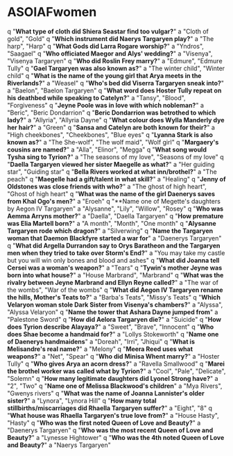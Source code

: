 # ASOIAFwomen
q "**What type of cloth did Shiera Seastar find too vulgar?**"
a "Cloth of gold", "Gold"
q "**Which instrument did Naerys Targaryen play?**"
a "The harp", "Harp"
q "**What Gods did Larra Rogare worship?**"
a "Yndros", "Saagael"
q "**Who officiated Maegor and Alys' wedding?**"
a "Visenya", "Visenya Targaryen"
q "**Who did Roslin Frey marry?**"
a "Edmure", "Edmure Tully"
q "**Gael Targaryen was also known as?**"
a "The winter child", "Winter child"
q "**What is the name of the young girl that Arya meets in the Riverlands?**"
a "Weasel"
q "**Who's bed did Viserra Targaryen sneak into?**"
a "Baelon", "Baelon Targaryen"
q "**What word does Hoster Tully repeat on his deathbed while speaking to Catelyn?**"
a "Tansy", "Blood", "Forgiveness"
q "**Jeyne Poole was in love with which nobleman?**"
a "Beric", "Beric Dondarrion"
q "**Beric Dondarrion was betrothed to which lady?**"
a "Allyria", "Allyria Dayne"
q "**What colour does Wylla Manderly dye her hair?**"
a "Green"
q "**Sansa and Catelyn are both known for their?**"
a "High cheekbones", "Cheekbones", "Blue eyes"
q "**Lyanna Stark is also known as?**"
a "The She-wolf", "The wolf maid", "Wolf girl"
q "**Margaery's cousins are named?**"
a "Alla", "Elinor", "Megga"
q "**What song would Tysha sing to Tyrion?**"
a "The seasons of my love", "Seasons of my love"
q "**Daella Targaryen viewed her sister Maegelle as what?**"
a "Her guiding star", "Guiding star"
q "**Bella Rivers worked at what inn/brothel?**"
a "The peach"
q "**Maegelle had a gift/talent in what skill?**"
a "Healing"
q "**Jenny of Oldstones was close friends with who?**"
a "The ghost of high heart", "Ghost of high heart"
q "**What was the name of the girl Daenerys saves from Khal Ogo's men?**"
a "Eroeh"
q "**Name one of Megette's daughters by Aegon IV Targaryen"
a "Alysanne", "Lily", "Willow", "Rosey"
q "**Who was Aemma Arryns mother?**"
a "Daella", "Daella Targaryen"
q "**How premature was Elia Martell born?**"
a "A month", "Month", "One month"
q "**Alysanne Targaryen rode which dragon?**"
a "Silverwing"
q "**Name the Targaryen woman that Daemon Blackfyre started a war for**"
a "Daenerys Targaryen"
q "**What did Argella Durrandon say to Orys Baratheon and the Targaryen men when they tried to take over Storm's End?**"
a "You may take my castle but you will win only bones and blood and ashes"
q "**What did Joanna tell Cersei was a woman's weapon?**"
a "Tears"
q "**Tywin's mother Jeyne was born into what house?**"
a "House Marbrand", "Marbrand"
q "**What was the rivalry between Jeyne Marbrand and Ellyn Reyne called?**"
a "The war of the wombs", "War of the wombs"
q "**What did Aegon IV Targaryen rename the hills, Mother's Teats to?**"
a "Barba's Teats", "Missy's Teats"
q "**Which Velaryon woman stole Dark Sister from Visenya's chambers?**"
a "Alyssa", "Alyssa Velaryon"
q "**Name the tower that Ashara Dayne jumped from**"
a "Palestone Sword"
q "**How did Aelora Targaryen die?**"
a "Suicide"
q "**How does Tyrion describe Alayaya?**"
a "Sweet", "Brave", "Innocent"
q "**Who does Shae become a handmaid for?**"
a "Lollys Stokeworth"
q "**Name one of Daenerys handmaidens**"
a "Doreah", "Irri", "Jhiqui"
q "**What is Melisandre's real name?**"
a "Melony"
q "**Meera Reed uses what weapons?**"
a "Net", "Spear"
q "**Who did Minisa Whent marry?**"
a "Hoster Tully"
q "**Who gives Arya an acorn dress?**"
a "Ravella Smallwood"
q "**Marei the brothel worker was called what by Tyrion?**"
a "Cool", "Pale", "Delicate", "Solemn"
q "**How many legitimate daughters did Lyonel Strong have?**"
a "2", "Two"
q "**Name one of Melissa Blackwood's children**"
a "Mya Rivers", "Gwenys rivers"
q "**What was the name of Joanna Lannister's older sister?**"
a "Lynora", "Lynora Hill"
q "**How many total stillbirths/miscarriages did Rhaella Targaryen suffer?**"
a "Eight", "8"
q "**What house was Rhaella Targaryen's true love from?**"
a "House Hasty", "Hasty"
q "**Who was the first noted Queen of Love and Beauty?**"
a "Daenerys Targaryen"
q "**Who was the most recent Queen of Love and Beauty?**"
a "Lynesse Hightower"
q "**Who was the 4th noted Queen of Love and Beauty?**"
a "Naerys Targaryen"
